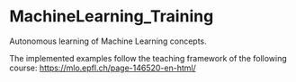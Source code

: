 # MachineLearning_Training

Autonomous learning of Machine Learning concepts.

The implemented examples follow the teaching framework of the following course: https://mlo.epfl.ch/page-146520-en-html/
